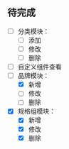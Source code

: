 ## 待完成

- [ ] 分类模块：
  - [ ] 添加
  - [ ] 修改
  - [ ] 删除
- [ ] 自定义组件查看
- [ ] 品牌模块：
  - [x] 新增
  - [ ] 修改
  - [ ] 删除
- [x] 规格组模块：
  - [x] 新增
  - [x] 修改
  - [x] 删除
